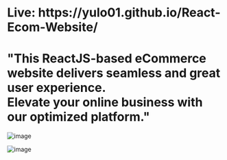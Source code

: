 <h1>Live: https://yulo01.github.io/React-Ecom-Website/</h1>
<h1>"This ReactJS-based eCommerce website delivers seamless and great user experience. <br> Elevate your online business with our optimized platform."</h1>

![image](https://user-images.githubusercontent.com/93291077/235644184-709c0215-c2b9-4827-9213-af4927c02688.png)

![image](https://user-images.githubusercontent.com/93291077/235644222-403a1d02-d17d-4d94-abf0-10527d385755.png)



